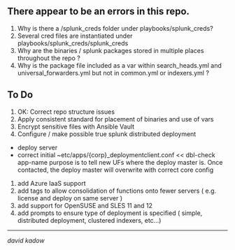 ## There appear to be an errors in this repo.

1. Why is there a /splunk_creds folder under playbooks/splunk_creds?
1. Several cred files are instantiated under playbooks/splunk_creds/splunk_creds
1. Why are the binaries / splunk packages stored in multiple places throughout the repo ?
1. Why is the package file included as a var within search_heads.yml and universal_forwarders.yml but not in common.yml or indexers.yml ?

## To Do

1. OK: Correct repo structure issues
1. Apply consistent standard for placement of binaries and use of vars
1. Encrypt sensitive files with Ansible Vault
1. Configure / make possible true splunk distributed deployment
  * deploy server
  * correct initial ~etc/apps/{corp}_deploymentclient.conf << dbl-check app-name
  purpose is to tell new UFs where the deploy master is. Once contacted, the deploy master
  will overwrite with correct core config
1. add Azure IaaS support
1. add tags to allow consolidation of functions onto fewer servers ( e.g. license and deploy on same server )
1. add support for OpenSUSE and SLES 11 and 12
1. add prompts to ensure type of deployment is specified ( simple, distributed deployment, clustered indexers, etc...)

----
_david kadow_
